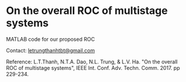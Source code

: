 # On the overall ROC of multistage systems

MATLAB code for our proposed ROC

Contact: letrungthanhtbt@gmail.com

Reference: L.T.Thanh, N.T.A. Dao, N.L. Trung, & L.V. Ha. "On the overall ROC of multistage systems", IEEE Int. Conf. Adv. Techn. Comm. 2017. pp 229-234.
